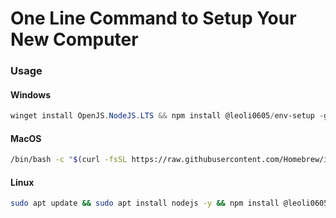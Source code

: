 # One Line Command to Setup Your New Computer

### Usage

#### Windows

```powershell
winget install OpenJS.NodeJS.LTS && npm install @leoli0605/env-setup -g && npx env-setup
```

#### MacOS

```bash
/bin/bash -c "$(curl -fsSL https://raw.githubusercontent.com/Homebrew/install/HEAD/install.sh)" && brew install node && npm install @leoli0605/env-setup -g && npx env-setup
```

#### Linux

```bash
sudo apt update && sudo apt install nodejs -y && npm install @leoli0605/env-setup -g && npx env-setup
```
